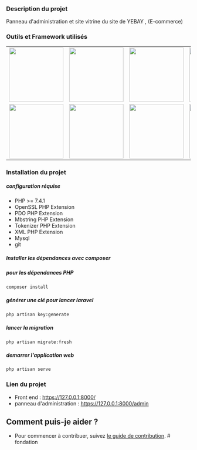 ### Description du projet
Panneau d'administration et site vitrine du site de YEBAY ,
(E-commerce)

### **Outils et Framework utilisés**
<table>
<tbody>
 <tr>
   <td align="center" valign="middle">
        <a href="https://www.jquery.com/" target="_blank">
          <img width="148px" src="https://upload.wikimedia.org/wikipedia/fr/b/b3/Jquery-logo.png">
        </a>
      </td>
<td align="center" valign="middle">
        <a href="https://laravel.com" target="_blank">
          <img width="148px" src="https://raw.githubusercontent.com/vuejs/vuejs.org/master/themes/vue/source/images/laravel.png">
        </a>
      </td>
      <td align="center" valign="middle">
        <a href="http://smacss.com/" target="_blank">
          <img width="148px" src="http://smacss.com/img/jack-head.png">
        </a>
      </td>
<td align="center" valign="middle">
        <a href="https://www.jetbrains.com/fr-fr/" target="_blank">
          <img width="148px" src="https://upload.wikimedia.org/wikipedia/commons/1/1a/JetBrains_Logo_2016.svg">
        </a>
      </td>
      <td align="center" valign="middle">
        <a href="https://www.npmjs.com/" target="_blank">
          <img width="148px" src="https://upload.wikimedia.org/wikipedia/commons/thumb/d/db/Npm-logo.svg/1200px-Npm-logo.svg.png">
        </a>
      </td>
      <td align="center" valign="middle">
        <a href="https://github.com/renatomarinho/laravel-page-speed" target="_blank">
          <img width="148px" src="https://raw.githubusercontent.com/renatomarinho/laravel-page-speed/master/art/logo.png">
        </a>
      </td>
 </tr>
 <tr>
   <td align="center" valign="middle">
        <a href="https://backpackforlaravel.com/" target="_blank">
          <img width="148px" src="https://backpackforlaravel.com/vendor/stack/img/logo-dark.png">
        </a>
      </td>
<td align="center" valign="middle">
        <a href="https://insomnia.rest/" target="_blank">
          <img width="148px" src="https://miro.medium.com/max/1000/1*BFoC90U7sk6Tn9KGeabX6w.png">
        </a>
      </td>
      <td align="center" valign="middle">
        <a href="https://vuejs.org/" target="_blank">
          <img width="148px" src="https://vuex.vuejs.org/vuex-explained-visually.png">
        </a>
      </td>
<td align="center" valign="middle">
        <a href="https://webpack.js.org/" target="_blank">
          <img width="148px" src="https://webpack.js.org/d19378a95ebe6b15d5ddea281138dcf4.svg">
        </a>
      </td>
      <td align="center" valign="middle">
        <a href="https://www.mysql.com/fr/" target="_blank">
          <img width="148px" src="https://upload.wikimedia.org/wikipedia/fr/thumb/6/62/MySQL.svg/1200px-MySQL.svg.png">
        </a>
      </td>
      <td align="center" valign="middle">
        <a href="https://git-scm.com/" target="_blank">
          <img width="148px" src="https://git-scm.com/images/logo@2x.png">
        </a>
      </td>
 </tr>
</tbody>
</table>

### Installation du projet
##### configuration réquise
* PHP >= 7.4.1
* OpenSSL PHP Extension
* PDO PHP Extension
* Mbstring PHP Extension
* Tokenizer PHP Extension
* XML PHP Extension
* Mysql
* git

##### Installer les dépendances avec composer
##### pour les dépendances PHP
``` bash
composer install
```

##### générer une clé pour lancer laravel
``` bash
php artisan key:generate
```

##### lancer la migration
``` bash
php artisan migrate:fresh
```

##### demarrer l'application web
``` bash
php artisan serve
```

### Lien du projet

- Front end : https://127.0.0.1:8000/
- panneau d'administration : https://127.0.0.1:8000/admin

## Comment puis-je aider ?
* Pour commencer à contribuer, suivez
  [le guide de contribution](TUTORIAL.md).
  #   f o n d a t i o n  
 